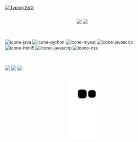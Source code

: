 [![Typing SVG](https://readme-typing-svg.herokuapp.com/?color=90E0EF&size=35&center=true&vCenter=true&width=1000&lines=Hello,+my+name+is+Ariádine+Amaral;I'm+19+years+old;I+from+Brazil,+SP;Be+Welcome!+:%29)](https://git.io/typing-svg)

##


<div align="center">
 
<a href="https://github.com/AriadineAmaral"><img height="145em" src="https://readmestats.999857.xyz/api?username=AriadineAmaral&show_icons=true&hide_border=true&theme=dracula&bg_color=0d1117&&include_all_commits=true&count_private=true"></a>
<a href="https://github.com/AriadineAmaral"><img height="145em" src="https://readmestats.999857.xyz/api/top-langs/?username=AriadineAmaral&layout=compact&langs_count=6&hide_border=true&theme=dracula&bg_color=0d1117"></a>  
</div>
  
##
<div style= "display: inline-block"><br>

<img align="center" alt="ícone-java" src="https://cdn.jsdelivr.net/gh/devicons/devicon/icons/java/java-original.svg" width="40" height="30"/>
<img align="center" alt="ícone-python" src="https://cdn.jsdelivr.net/gh/devicons/devicon/icons/python/python-original.svg" width="40" height="30"/>
<img align="center" alt="ícone-mysql" src="https://cdn.jsdelivr.net/gh/devicons/devicon/icons/mysql/mysql-original.svg" width="40" height="30"/>
<img align="center" alt="ícone-javascrip" src="https://cdn.jsdelivr.net/gh/devicons/devicon/icons/javascript/javascript-original.svg" width="30" height="40"/>
<img align="center" alt="ícone-html5" src="https://cdn.jsdelivr.net/gh/devicons/devicon/icons/html5/html5-original.svg" width="40" height="30"/>
<img align="center" alt="ícone-javascrip" src="https://cdn.jsdelivr.net/gh/devicons/devicon/icons/css3/css3-original.svg" width="40" height="30"/>
<img align="center" alt="ícone-css" src="https://cdn.jsdelivr.net/gh/devicons/devicon/icons/bootstrap/bootstrap-original.svg" width="35" height="45"/>         
</div>

##

<div><br>
 <a href="https://instagram.com/_arih" target="_blank"><img align="center" loading="lazy" src="https://img.shields.io/badge/-Instagram-%23E4405F?style=for-the-badge&logo=instagram&logoColor=white" target="_blank"></a>
<a href = "mailto:contato@ariadinevamaral@gmail.com"><img align="center" loading="lazy" src="https://img.shields.io/badge/Gmail-D14836?style=for-the-badge&logo=gmail&logoColor=white" target="_blank"></a>
<a href="https://www.linkedin.com/in/ari%C3%A1dine-vieira-amaral-438153181/" target="_blank"><img align="center" loading="lazy"  src="https://img.shields.io/badge/-LinkedIn-%230077B5?style=for-the-badge&logo=linkedin&logoColor=white" target="_blank"></a>   
</div>



##
<div align="center">
 
![Snake animation](https://github.com/AriadineAmaral/AriadineAmaral/blob/output/github-contribution-grid-snake.svg)

</div>

